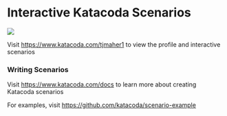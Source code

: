 # Interactive Katacoda Scenarios

[![](http://shields.katacoda.com/katacoda/tjmaher1/count.svg)](https://www.katacoda.com/tjmaher1 "Get your profile on Katacoda.com")

Visit https://www.katacoda.com/tjmaher1 to view the profile and interactive scenarios

### Writing Scenarios
Visit https://www.katacoda.com/docs to learn more about creating Katacoda scenarios

For examples, visit https://github.com/katacoda/scenario-example
